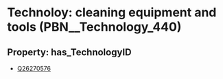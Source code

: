 # Technoloy: __cleaning equipment and tools__ (PBN__Technology_440)

## Property: has_TechnologyID

* [Q26270576](Q26270576)

